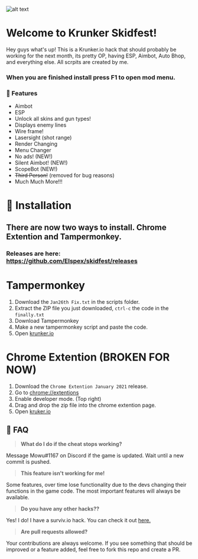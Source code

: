 ![alt text](https://encrypted-tbn0.gstatic.com/images?q=tbn%3AANd9GcQhASOBffzSGTNDLg_K8-vZ55J8pJSeTfTmaw&usqp=CAU)

# Welcome to Krunker Skidfest!

Hey guys what's up! This is a Krunker.io hack that should probably be working for the next month, its pretty OP, having ESP, Aimbot, Auto Bhop, and everything else. All scrpits are created by me.

### When you are finished install press F1 to open mod menu.

### 💪 Features

* Aimbot
* ESP
* Unlock all skins and gun types!
* Displays enemy lines
* Wire frame!
* Lasersight (shot range)
* Render Changing
* Menu Changer
* No ads! (NEW!)
* Silent Aimbot! (NEW!)
* ScopeBot (NEW!)
* ~~Third Person!~~ (removed for bug reasons)
* Much Much More!!!

# 🔨 Installation

## There are now two ways to install. Chrome Extention and Tampermonkey.
### Releases are here: https://github.com/Elspex/skidfest/releases
# Tampermonkey
1. Download the `Jan26th Fix.txt` in the scripts folder.
2. Extract the ZIP file you just downloaded, `ctrl-c` the code in the `finally.txt`
3. Download Tampermonkey
4. Make a new tampermonkey script and paste the code.
5. Open [krunker.io](https://krunker.io)

# Chrome Extention (BROKEN FOR NOW)
1. Download the `Chrome Extention January 2021` release.
2. Go to [chrome://extentions](chrome://extentions)
3. Enable developer mode. (Top right)
4. Drag and drop the zip file into the chrome extention page.
5. Open [kruker.io](https://krunker.io)

## 🤔 FAQ

> **What do I do if the cheat stops working?**

Message Mowu#1167 on Discord if the game is updated. Wait until a new commit is pushed.

> **This feature isn't working for me!**

Some features, over time lose functionality due to the devs changing their functions in the game code. The most important features will always be available. 

> **Do you have any other hacks??**

Yes! I do! I have a surviv.io hack. You can check it out [here.](https://github.com/Elspex/surviviopremium)

> **Are pull requests allowed?**

Your contributions are always welcome. If you see something that should be improved or a feature added, feel free to fork this repo and create a PR. 
